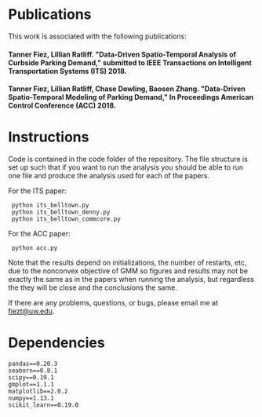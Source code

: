 # Publications
This work is associated with the following publications:


#### Tanner Fiez, Lillian Ratliff. "Data-Driven Spatio-Temporal Analysis of Curbside Parking Demand," submitted to IEEE Transactions on Intelligent Transportation Systems (ITS) 2018.


#### Tanner Fiez, Lillian Ratliff, Chase Dowling, Baosen Zhang. "Data-Driven Spatio-Temporal Modeling of Parking Demand," In Proceedings American Control Conference (ACC) 2018.

# Instructions
Code is contained in the code folder of the repository. The file structure is
set up such that if you want to run the analysis you should be able to run one
file and produce the analysis used for each of the papers.

For the ITS paper:

     python its_belltown.py
     python its_belltown_denny.py
     python its_belltown_commcore.py

For the ACC paper:

     python acc.py

Note that the results depend on initializations, the number of restarts, etc,
due to the nonconvex objective of GMM so figures and results may not be
exactly the same as in the papers when running the analysis, but regardless
the they will be close and the conclusions the same.

If there are any problems, questions, or bugs, please email me at fiezt@uw.edu.

# Dependencies
    pandas==0.20.3
    seaborn==0.8.1
    scipy==0.19.1
    gmplot==1.1.1
    matplotlib==2.0.2
    numpy==1.13.1
    scikit_learn==0.19.0
